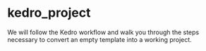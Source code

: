 # kedro_project
We will follow the Kedro workflow and walk you through the steps necessary to convert an empty template into a working project.
